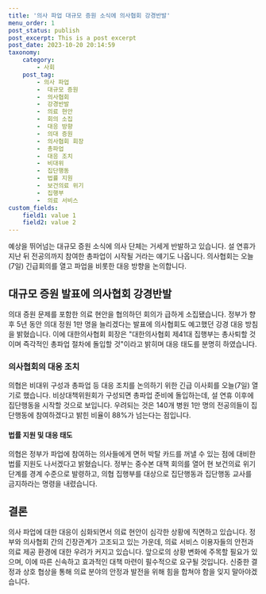 ```yaml
---
title: '의사 파업 대규모 증원 소식에 의사협회 강경반발'
menu_order: 1
post_status: publish
post_excerpt: This is a post excerpt
post_date: 2023-10-20 20:14:59
taxonomy:
    category:
        - 사회
    post_tag:
        - 의사 파업
        -  대규모 증원
        -  의사협회
        -  강경반발
        -  의료 현안
        -  회의 소집
        -  대응 방향
        -  의대 증원
        -  의사협회 회장
        -  총파업
        -  대응 조치
        -  비대위
        -  집단행동
        -  법률 지원
        -  보건의료 위기
        -  집행부
        -  의료 서비스
custom_fields:
    field1: value 1
    field2: value 2
---
```



예상을 뛰어넘는 대규모 증원 소식에 의사 단체는 거세게 반발하고 있습니다. 설 연휴가 지난 뒤 전공의까지 참여한 총파업이 시작될 거라는 얘기도 나옵니다. 의사협회는 오늘(7일) 긴급회의를 열고 파업을 비롯한 대응 방향을 논의합니다. 

## 대규모 증원 발표에 의사협회 강경반발
의대 증원 문제를 포함한 의료 현안을 협의하던 회의가 급하게 소집됐습니다. 정부가 향후 5년 동안 의대 정원 1만 명을 늘리겠다는 발표에 의사협회도 예고했던 강경 대응 방침을 밝혔습니다. 이에 대한의사협회 회장은 "대한의사협회 제41대 집행부는 총사퇴할 것이며 즉각적인 총파업 절차에 돌입할 것"이라고 밝히며 대응 태도를 분명히 하였습니다.

### 의사협회의 대응 조치
의협은 비대위 구성과 총파업 등 대응 조치를 논의하기 위한 긴급 이사회를 오늘(7일) 열기로 했습니다. 비상대책위원회가 구성되면 총파업 준비에 돌입하는데, 설 연휴 이후에 집단행동을 시작할 것으로 보입니다. 우려되는 것은 140개 병원 1만 명의 전공의들이 집단행동에 참여하겠다고 밝힌 비율이 88%가 넘는다는 점입니다.

#### 법률 지원 및 대응 태도
의협은 정부가 파업에 참여하는 의사들에게 면허 박탈 카드를 꺼낼 수 있는 점에 대비한 법률 지원도 나서겠다고 밝혔습니다. 정부는 중수본 대책 회의를 열어 현 보건의료 위기 단계를 경계 수준으로 발령하고, 의협 집행부를 대상으로 집단행동과 집단행동 교사를 금지하라는 명령을 내렸습니다.

## 결론
의사 파업에 대한 대응이 심화되면서 의료 현안이 심각한 상황에 직면하고 있습니다. 정부와 의사협회 간의 긴장관계가 고조되고 있는 가운데, 의료 서비스 이용자들의 안전과 의료 제공 환경에 대한 우려가 커지고 있습니다. 앞으로의 상황 변화에 주목할 필요가 있으며, 이에 따른 신속하고 효과적인 대책 마련이 필수적으로 요구될 것입니다. 신중한 결정과 상호 협상을 통해 의료 분야의 안정과 발전을 위해 힘을 합쳐야 함을 잊지 말아야겠습니다.
